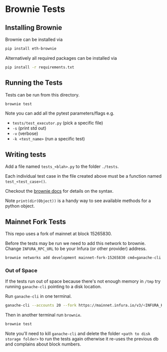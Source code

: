 # Brownie Tests

## Installing Brownie

Brownie can be installed via

```sh
pip install eth-brownie
```

Alternatively all required packages can be installed via

```sh
pip install -r requirements.txt
```

## Running the Tests

Tests can be run from this directory.

```sh
brownie test
```

Note you can add all the pytest parameters/flags e.g.

* `tests/test_executor.py` (pick a specific file)
* `-s` (print std out)
* `-v` (verbose)
* `-k <test_name>` (run a specific test)


## Writing tests

Add a file named `tests_<blah>.py` to the folder `./tests`.

Each individual test case in the file created above must be a function named
`test_<test_case>()`.

Checkout the [brownie docs](https://eth-brownie.readthedocs.io/en/stable/tests-pytest-intro.html)
for details on the syntax.

Note `print(dir(Object))` is a handy way to see available methods for a python object.

## Mainnet Fork Tests

This repo uses a fork of mainnet at block 15265830.

Before the tests may be run we need to add this network to brownie. Change `INFURA_RPC_URL` to be your Infura (or other provider) address.

```sh
brownie networks add development mainnet-fork-15265830 cmd=ganache-cli host=http://127.0.0.1 fork=<INFURA_RPC_URL>@15265830 accounts=10 mnemonic=brownie port=8545
```

### Out of Space

If the tests run out of space because there's not enough memory in `/tmp` try running `ganache-cli` pointing to a disk location.

Run `ganache-cli` in one terminal.

```sh
ganache-cli --accounts 20 --fork https://mainnet.infura.io/v3/<INFURA_KEY>@15265830 --mnemonic brownie --port 8545 --defaultBalanceEther 1000000 --hardfork istanbul --db <path to disk storage folder>
```

Then in another terminal run `brownie`.

```sh
brownie test
```

Note you'll need to kill `ganache-cli` and delete the folder `<path to disk storage folder>` to run the tests again otherwise it re-uses the previous db and complains about block numbers.